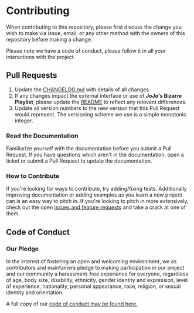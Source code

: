# Contributing

When contributing to this repository, please first discuss the change you wish to make via issue, email, or any other method with the owners of this repository before making a change.

Please note we have a code of conduct, please follow it in all your interactions with the project.

## Pull Requests

1. Update the [CHANGELOG.md](https://github.com/nnichols/jojos-bizarre-playlist/blob/master/CHANGELOG.md) with details of all changes.
2. If any changes impact the external interface or use of **JoJo's Bizarre Playlist**, please update the [README](https://github.com/nnichols/jojos-bizarre-playlist/blob/master/README.md) to reflect any relevant differences.
3. Update all version numbers to the new version that this Pull Request would represent.
   The versioning scheme we use is a simple monotonic integer.

### Read the Documentation

Familiarize yourself with the documentation before you submit a Pull Request.
If you have questions which aren't in the documentation, open a ticket or submit a Pull Request to update the documentation.

### How to Contribute

If you're looking for ways to contribute, try adding/fixing tests.
Additionally improving documentation or adding examples as you learn a new project can is an easy way to pitch in.
If you're looking to pitch in more extensively, check out the open [issues and feature requests](https://github.com/nnichols/jojos-bizarre-playlist/issues) and take a crack at one of them.

## Code of Conduct

### Our Pledge

In the interest of fostering an open and welcoming environment, we as contributors and maintainers pledge to making participation in our project and our community a harassment-free experience for everyone, regardless of age, body
size, disability, ethnicity, gender identity and expression, level of experience, nationality, personal appearance, race, religion, or sexual identity and orientation.

A full copy of our [code of conduct may be found here.](https://github.com/nnichols/jojos-bizarre-playlist/blob/master/CODE_OF_CONDUCT.md)
